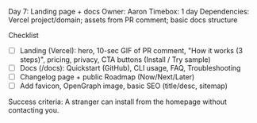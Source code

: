 
Day 7: Landing page + docs
Owner: Aaron
Timebox: 1 day
Dependencies: Vercel project/domain; assets from PR comment; basic docs structure

Checklist
- [ ] Landing (Vercel): hero, 10-sec GIF of PR comment, "How it works (3 steps)", pricing, privacy, CTA buttons (Install / Try sample)
- [ ] Docs (/docs): Quickstart (GitHub), CLI usage, FAQ, Troubleshooting
- [ ] Changelog page + public Roadmap (Now/Next/Later)
- [ ] Add favicon, OpenGraph image, basic SEO (title/desc, sitemap)

Success criteria: A stranger can install from the homepage without contacting you.
